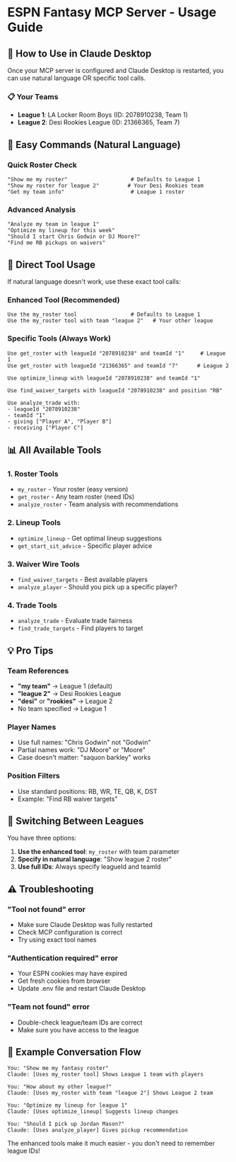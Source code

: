 # ESPN Fantasy MCP Server - Usage Guide

## 🎯 How to Use in Claude Desktop

Once your MCP server is configured and Claude Desktop is restarted, you can use natural language OR specific tool calls.

### 📋 Your Teams

- **League 1**: LA Locker Room Boys (ID: 2078910238, Team 1)
- **League 2**: Desi Rookies League (ID: 21366365, Team 7)

## 🚀 Easy Commands (Natural Language)

### Quick Roster Check
```
"Show me my roster"                    # Defaults to League 1
"Show my roster for league 2"         # Your Desi Rookies team
"Get my team info"                     # League 1 roster
```

### Advanced Analysis
```
"Analyze my team in league 1"
"Optimize my lineup for this week"
"Should I start Chris Godwin or DJ Moore?"
"Find me RB pickups on waivers"
```

## 🔧 Direct Tool Usage

If natural language doesn't work, use these exact tool calls:

### Enhanced Tool (Recommended)
```
Use the my_roster tool                 # Defaults to League 1
Use the my_roster tool with team "league 2"   # Your other league
```

### Specific Tools (Always Work)
```
Use get_roster with leagueId "2078910238" and teamId "1"     # League 1
Use get_roster with leagueId "21366365" and teamId "7"      # League 2

Use optimize_lineup with leagueId "2078910238" and teamId "1"

Use find_waiver_targets with leagueId "2078910238" and position "RB"

Use analyze_trade with:
- leagueId "2078910238"  
- teamId "1"
- giving ["Player A", "Player B"]
- receiving ["Player C"]
```

## 📊 All Available Tools

### 1. **Roster Tools**
- `my_roster` - Your roster (easy version)
- `get_roster` - Any team roster (need IDs)
- `analyze_roster` - Team analysis with recommendations

### 2. **Lineup Tools**
- `optimize_lineup` - Get optimal lineup suggestions
- `get_start_sit_advice` - Specific player advice

### 3. **Waiver Wire Tools**
- `find_waiver_targets` - Best available players
- `analyze_player` - Should you pick up a specific player?

### 4. **Trade Tools**
- `analyze_trade` - Evaluate trade fairness
- `find_trade_targets` - Find players to target

## 💡 Pro Tips

### Team References
- **"my team"** → League 1 (default)
- **"league 2"** → Desi Rookies League
- **"desi"** or **"rookies"** → League 2
- No team specified → League 1

### Player Names
- Use full names: "Chris Godwin" not "Godwin"
- Partial names work: "DJ Moore" or "Moore"
- Case doesn't matter: "saquon barkley" works

### Position Filters
- Use standard positions: RB, WR, TE, QB, K, DST
- Example: "Find RB waiver targets"

## 🔄 Switching Between Leagues

You have three options:

1. **Use the enhanced tool**: `my_roster` with team parameter
2. **Specify in natural language**: "Show league 2 roster"  
3. **Use full IDs**: Always specify leagueId and teamId

## ⚠️ Troubleshooting

### "Tool not found" error
- Make sure Claude Desktop was fully restarted
- Check MCP configuration is correct
- Try using exact tool names

### "Authentication required" error  
- Your ESPN cookies may have expired
- Get fresh cookies from browser
- Update .env file and restart Claude Desktop

### "Team not found" error
- Double-check league/team IDs are correct
- Make sure you have access to the league

## 🎯 Example Conversation Flow

```
You: "Show me my fantasy roster"
Claude: [Uses my_roster tool] Shows League 1 team with players

You: "How about my other league?"  
Claude: [Uses my_roster with team "league 2"] Shows League 2 team

You: "Optimize my lineup for league 1"
Claude: [Uses optimize_lineup] Suggests lineup changes

You: "Should I pick up Jordan Mason?"
Claude: [Uses analyze_player] Gives pickup recommendation
```

The enhanced tools make it much easier - you don't need to remember league IDs!